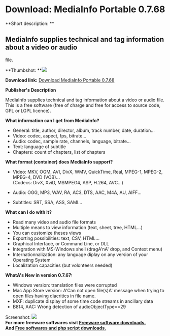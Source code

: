 # Download: MediaInfo Portable 0.7.68

**Short description: **

## MediaInfo supplies technical and tag information about a video or audio
file.

  
**Thumbshot: **![](http://www.freewarefiles.com/screenshot/mediainfo07_md.jpg)   
  
**Download link:** [Download MediaInfo Portable 0.7.68](http://freesoftwares.boysofts.com/MediaInfo_program_20211.html)  
  

**Publisher's Description**  
  

MediaInfo supplies technical and tag information about a video or audio file.
This is a free software (free of charge and free for access to source code,
GPL or LGPL licence).

**What information can I get from MediaInfo?**

  * General: title, author, director, album, track number, date, duration... 
  * Video: codec, aspect, fps, bitrate... 
  * Audio: codec, sample rate, channels, language, bitrate... 
  * Text: language of subtitle 
  * Chapters: count of chapters, list of chapters 

**What format (container) does MediaInfo support?**

  * Video: MKV, OGM, AVI, DivX, WMV, QuickTime, Real, MPEG-1, MPEG-2, MPEG-4, DVD (VOB)...  
(Codecs: DivX, XviD, MSMPEG4, ASP, H.264, AVC...)

  * Audio: OGG, MP3, WAV, RA, AC3, DTS, AAC, M4A, AU, AIFF... 
  * Subtitles: SRT, SSA, ASS, SAMI... 

**What can I do with it?**

  * Read many video and audio file formats 
  * Multiple means to view information (text, sheet, tree, HTML...) 
  * You can customize theses views 
  * Exporting possibilities: text, CSV, HTML... 
  * Graphical Interface, or Command Line, or DLL 
  * Integration with MS-Windows shell (dragA'nA' drop, and Context menu) 
  * Internationnalization: any language diplay on any version of your Operating System 
  * Localization capacities (but volonteers needed) 

**WhatA's New in version 0.7.67:**

  * Windows version: translation files were corrupted 
  * Mac App Store version: A'Can not open file(s)A' message when trying to open files having diacritics in file name. 
  * MXF: duplicate display of some time code streams in ancillary data 
  * B814, AAC: Wrong detection of audioObjectType==29 

  
  
Screenshot: ![](http://www.freewarefiles.com/screenshot/mediainfo07.jpg)  
**For more freeware softwares visit [Freeware software downloads.](http://freesoftwares.boysofts.com/)**   
**And [Free softwares and php script downloads.](http://www.boysofts.com/)**


